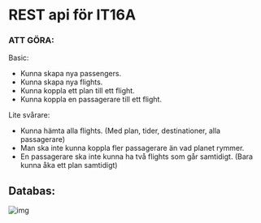 # REST api för IT16A

### ATT GÖRA:

Basic:
* Kunna skapa nya passengers.
* Kunna skapa nya flights.
* Kunna koppla ett plan till ett flight.
* Kunna koppla en passagerare till ett flight.

Lite svårare:
* Kunna hämta alla flights. (Med plan, tider, destinationer, alla passagerare)
* Man ska inte kunna koppla fler passagerare än vad planet rymmer.
* En passagerare ska inte kunna ha två flights som går samtidigt. (Bara kunna åka ett plan samtidigt)



## Databas:<br>
![img](https://gyazo.com/a87f0b6d792d229727e28f6451cf4e31.png)

